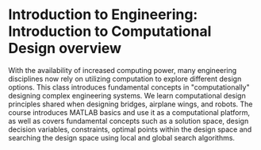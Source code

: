 # Introduction to Engineering: Introduction to Computational Design overview

With the availability of increased computing power, many engineering disciplines now rely on utilizing computation to explore different design options. This class introduces fundamental concepts in "computationally" designing complex engineering systems. We learn computational design principles shared when designing bridges, airplane wings, and robots. The course introduces MATLAB basics and use it as a computational platform, as well as covers fundamental concepts such as a solution space, design decision variables, constraints, optimal points within the design space and searching the design space using local and global search algorithms.

